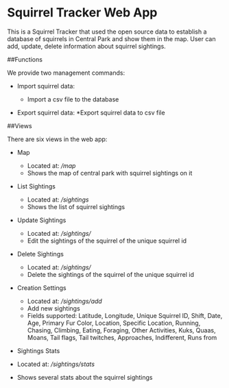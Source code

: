 # Squirrel Tracker Web App

This is a Squirrel Tracker that used the open source data to establish a database of squirrels in Central Park and show them in the map.
User can add, update, delete information about squirrel sightings. 

##Functions

We provide two management commands:

* Import squirrel data:
  * Import a csv file to the database

* Export squirrel data:
  *Export squirrel data to csv file

##Views

There are six views in the web app:

* Map
  * Located at: */map*
  * Shows the map of central park with squirrel sightings on it

* List Sightings
  * Located at: */sightings*
  * Shows the list of squirrel sightings

* Update Sightings
  * Located at: */sightings/<unique-squirrel-id>*
  * Edit the sightings of the squirrel of the unique squirrel id

* Delete Sightings
  * Located at: */sightings/<unique-squirrel-id>*
  * Delete the sightings of the squirrel of the unique squirrel id

* Creation Settings
  * Located at: */sightings/add*
  * Add new sightings 
  * Fields supported: Latitude, Longitude, Unique Squirrel ID, Shift, Date, Age, Primary Fur Color, 
Location, Specific Location, Running, Chasing, Climbing, Eating, Foraging, Other Activities, Kuks, 
Quaas, Moans, Tail flags, Tail twitches, Approaches, Indifferent, Runs from

*  Sightings Stats
  * Located at: */sightings/stats*
  * Shows several stats about the squirrel sightings






